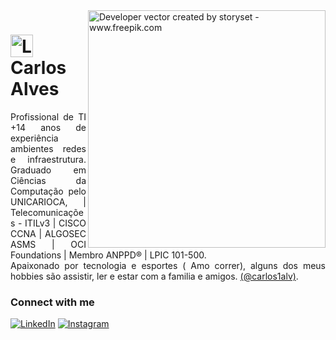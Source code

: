 <img align="right" alt="Developer vector created by storyset - www.freepik.com" height="380" src="https://user-images.githubusercontent.com/97471199/230774187-e482399b-492c-4c17-a831-0314bf90526e.png">

<h1>
    <a href="https://elidianaandrade.github.io/">
     <img align="center" alt="Logo Elidiana Andrade" width="36px" src="https://github.com/carlos1alv/alves/assets/21139036/d94a1038-25c9-4a90-9790-0bc676e9518e"></a>
    <span>Carlos Alves</span>
</h1>

<p align="justify">Profissional de TI +14 anos de experiência ambientes redes e infraestrutura.
 Graduado em Ciências da Computação pelo UNICARIOCA,  | Telecomunicações - ITILv3 | CISCO CCNA | ALGOSEC ASMS | OCI Foundations | Membro ANPPD® | LPIC 101-500.
<br>
 Apaixonado por tecnologia e esportes ( Amo correr), alguns dos meus hobbies são assistir, ler e estar com a familia e amigos. <a href="https://www.instagram.com/carlos1alv/">(@carlos1alv)</a>.</p>
<!--
[![Preview](https://img.shields.io/badge/Portfolio-000?style=for-the-badge&logo=github&logoColor=FF00F6)](https://elidianaandrade.github.io/)
[![GitHub Page](https://img.shields.io/badge/elidianaandrade.github.io-67136f?style=for-the-badge)](https://elidianaandrade.github.io/)
-->
<h3 align="left">Connect with me</h3>

[![LinkedIn](https://img.shields.io/badge/-LinkedIn-000?style=for-the-badge&logo=linkedin&logoColor=FF00F6&color:FFF)](https://www.linkedin.com/in/carlos1alves/)
[![Instagram](https://img.shields.io/badge/-Instagram-000?style=for-the-badge&logo=instagram&logoColor=FF00F6&color:FFF)](https://www.instagram.com/carlos1alv/)


</details>
